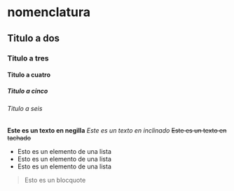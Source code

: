 # nomenclatura

## Titulo a dos 

### Titulo a tres
#### Titulo a cuatro
##### Titulo a cinco
###### Titulo a seis

**Este es un texto en negilla**
*Este es un texto en inclinado*
~~Este es un texto en tachado~~

* Esto es un elemento de una lista
* Esto es un elemento de una lista 
* Esto es un elemento de una lista


> Esto es un blocquote
